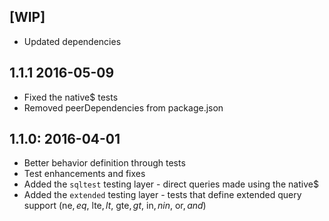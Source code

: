 ## [WIP]

* Updated dependencies

## 1.1.1 2016-05-09

* Fixed the native$ tests
* Removed peerDependencies from package.json

## 1.1.0: 2016-04-01

* Better behavior definition through tests
* Test enhancements and fixes
* Added the `sqltest` testing layer - direct queries made using the native$
* Added the `extended` testing layer - tests that define extended query support (ne$, eq$, lte$, lt$, gte$, gt$, in$, nin$, or$, and$)
